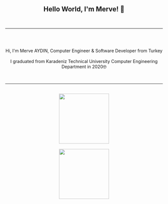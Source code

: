 <h2 align="center">Hello World, I'm Merve! 👋</h2>

<br>


<hr>
<br>

<p align="center">
  <br>
  Hi, I'm Merve AYDIN, Computer Engineer & Software Developer from Turkey
  <br><br>
   I graduated from Karadeniz Technical University Computer Engineering Department in 2020🤓
  <br>
</p>

<br>
<hr>

<p align="center">
  <br>
  <img height=160 align="center" src="https://github-readme-stats.vercel.app/api?username=aydinWerve&show_icons=true&theme=gotham">
  <br><br>
  <img height=160 align="center" src="https://github-readme-stats.vercel.app/api/top-langs/?username=aydinWerve&amp;hide=html,css,jupyter notebook&amp;layout=compact&amp;show_icons=true&amp;theme=gotham">
  <br>
</p>

<!--
**aydinWerve/aydinwerve** is a ✨ _special_ ✨ repository because its `README.md` (this file) appears on your GitHub profile.

Here are some ideas to get you started:

- 🔭 I’m currently working on ...
- 🌱 I’m currently learning ...
- 👯 I’m looking to collaborate on ...
- 🤔 I’m looking for help with ...
- 💬 Ask me about ...
- 📫 How to reach me: ...
- 😄 Pronouns: ...
- ⚡ Fun fact: ...
-->
